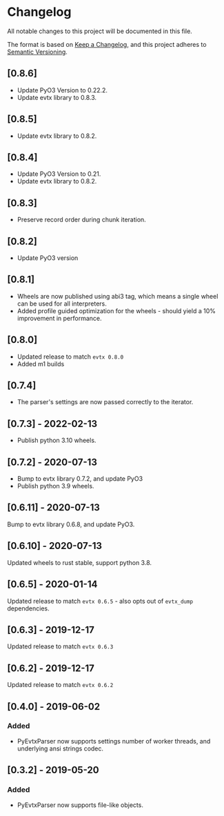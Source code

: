 # Changelog

All notable changes to this project will be documented in this file.

The format is based on [Keep a Changelog](https://keepachangelog.com/en/1.0.0/),
and this project adheres to
[Semantic Versioning](https://semver.org/spec/v2.0.0.html).

## [0.8.6]

- Update PyO3 Version to 0.22.2.
- Update evtx library to 0.8.3.

## [0.8.5]

- Update evtx library to 0.8.2.


## [0.8.4]

- Update PyO3 Version to 0.21.
- Update evtx library to 0.8.2.

## [0.8.3]

- Preserve record order during chunk iteration.

## [0.8.2]

- Update PyO3 version

## [0.8.1]

- Wheels are now published using abi3 tag, which means a single wheel can be used for all interpreters.
- Added profile guided optimization for the wheels - should yield a 10% improvement in performance.

## [0.8.0]

- Updated release to match `evtx 0.8.0`
- Added m1 builds

## [0.7.4]

- The parser's settings are now passed correctly to the iterator.

## [0.7.3] - 2022-02-13

- Publish python 3.10 wheels.

## [0.7.2] - 2020-07-13

- Bump to evtx library 0.7.2, and update PyO3
- Publish python 3.9 wheels.

## [0.6.11] - 2020-07-13

Bump to evtx library 0.6.8, and update PyO3.

## [0.6.10] - 2020-07-13

Updated wheels to rust stable, support python 3.8.

## [0.6.5] - 2020-01-14

Updated release to match `evtx 0.6.5` - also opts out of `evtx_dump`
dependencies.

## [0.6.3] - 2019-12-17

Updated release to match `evtx 0.6.3`

## [0.6.2] - 2019-12-17

Updated release to match `evtx 0.6.2`

## [0.4.0] - 2019-06-02

### Added

- PyEvtxParser now supports settings number of worker threads, and underlying
  ansi strings codec.

## [0.3.2] - 2019-05-20

### Added

- PyEvtxParser now supports file-like objects.

